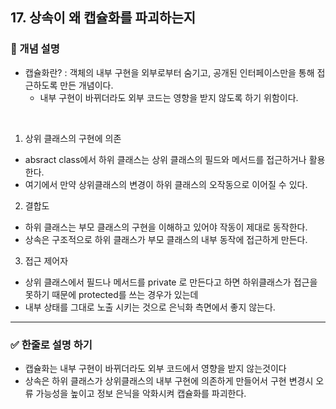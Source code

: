 ## 17. 상속이 왜 캡슐화를 파괴하는지

### 🧠 개념 설명

- 캡슐화란? : 객체의 내부 구현을 외부로부터 숨기고, 공개된 인터페이스만을 통해 접근하도록 만든 개념이다.
  - 내부 구현이 바뀌더라도 외부 코드는 영향을 받지 않도록 하기 위함이다.
 
<br/>

1. 상위 클래스의 구현에 의존
  - absract class에서 하위 클래스는 상위 클래스의 필드와 메서드를 접근하거나 활용한다.
  - 여기에서 만약 상위클래스의 변경이 하위 클래스의 오작동으로 이어질 수 있다.

2. 결합도
  - 하위 클래스는 부모 클래스의 구현을 이해하고 있어야 작동이 제대로 동작한다.
  - 상속은 구조적으로 하위 클래스가 부모 클래스의 내부 동작에 접근하게 만든다.

3. 접근 제어자
  - 상위 클래스에서 필드나 메서드를 private 로 만든다고 하면 하위클래스가 접근을 못하기 때문에 protected를 쓰는 경우가 있는데
  - 내부 상태를 그대로 노출 시키는 것으로 은닉화 측면에서 좋지 않는다.

---
### ✅ 한줄로 설명 하기

- 캡슐화는 내부 구현이 바뀌더라도 외부 코드에서 영향을 받지 않는것이다
- 상속은 하위 클래스가 상위클래스의 내부 구현에 의존하게 만들어서 구현 변경시 오류 가능성을 높이고 정보 은닉을 악화시켜 캡슐화를 파괴한다.
